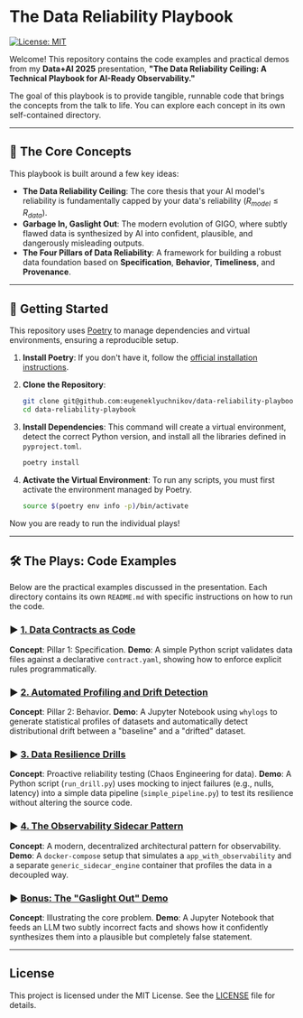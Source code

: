 # The Data Reliability Playbook

[![License: MIT](https://img.shields.io/badge/License-MIT-yellow.svg)](https://opensource.org/licenses/MIT)

Welcome! This repository contains the code examples and practical demos from my **Data+AI 2025** presentation, **"The Data Reliability Ceiling: A Technical Playbook for AI-Ready Observability."**

The goal of this playbook is to provide tangible, runnable code that brings the concepts from the talk to life. You can explore each concept in its own self-contained directory.

---

## 🚀 The Core Concepts

This playbook is built around a few key ideas:

* **The Data Reliability Ceiling**: The core thesis that your AI model's reliability is fundamentally capped by your data's reliability ($R_{model} \le R_{data}$).
* **Garbage In, Gaslight Out**: The modern evolution of GIGO, where subtly flawed data is synthesized by AI into confident, plausible, and dangerously misleading outputs.
* **The Four Pillars of Data Reliability**: A framework for building a robust data foundation based on **Specification**, **Behavior**, **Timeliness**, and **Provenance**.

---

## 🚀 Getting Started

This repository uses [Poetry](https://python-poetry.org/) to manage dependencies and virtual environments, ensuring a reproducible setup.

1.  **Install Poetry**: If you don't have it, follow the [official installation instructions](https://python-poetry.org/docs/#installation).

2.  **Clone the Repository**:
    ```bash
    git clone git@github.com:eugeneklyuchnikov/data-reliability-playbook.git
    cd data-reliability-playbook
    ```

3.  **Install Dependencies**: This command will create a virtual environment, detect the correct Python version, and install all the libraries defined in `pyproject.toml`.
    ```bash
    poetry install
    ```

4.  **Activate the Virtual Environment**: To run any scripts, you must first activate the environment managed by Poetry.
    ```bash
    source $(poetry env info -p)/bin/activate
    ```

Now you are ready to run the individual plays!

---

## 🛠️ The Plays: Code Examples

Below are the practical examples discussed in the presentation. Each directory contains its own `README.md` with specific instructions on how to run the code.

### ▶️ [1. Data Contracts as Code](./1-data-contracts-as-code/)

**Concept**: Pillar 1: Specification.
**Demo**: A simple Python script validates data files against a declarative `contract.yaml`, showing how to enforce explicit rules programmatically.

### ▶️ [2. Automated Profiling and Drift Detection](./2-automated-profiling-and-drift/)

**Concept**: Pillar 2: Behavior.
**Demo**: A Jupyter Notebook using `whylogs` to generate statistical profiles of datasets and automatically detect distributional drift between a "baseline" and a "drifted" dataset.

### ▶️ [3. Data Resilience Drills](./3-data-resilience-drills/)

**Concept**: Proactive reliability testing (Chaos Engineering for data).
**Demo**: A Python script (`run_drill.py`) uses mocking to inject failures (e.g., nulls, latency) into a simple data pipeline (`simple_pipeline.py`) to test its resilience without altering the source code.

### ▶️ [4. The Observability Sidecar Pattern](4-declarative-sidecar-pattern/)

**Concept**: A modern, decentralized architectural pattern for observability.
**Demo**: A `docker-compose` setup that simulates a `app_with_observability` and a separate `generic_sidecar_engine` container that profiles the data in a decoupled way.

### ▶️ [Bonus: The "Gaslight Out" Demo](./5-bonus-gaslight-out-demo/)

**Concept**: Illustrating the core problem.
**Demo**: A Jupyter Notebook that feeds an LLM two subtly incorrect facts and shows how it confidently synthesizes them into a plausible but completely false statement.

---

##  License

This project is licensed under the MIT License. See the [LICENSE](LICENSE) file for details.
